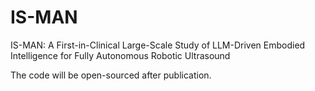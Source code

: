 # IS-MAN
IS-MAN: A First-in-Clinical Large-Scale Study of LLM-Driven Embodied Intelligence for Fully Autonomous Robotic Ultrasound

The code will be open-sourced after publication.

